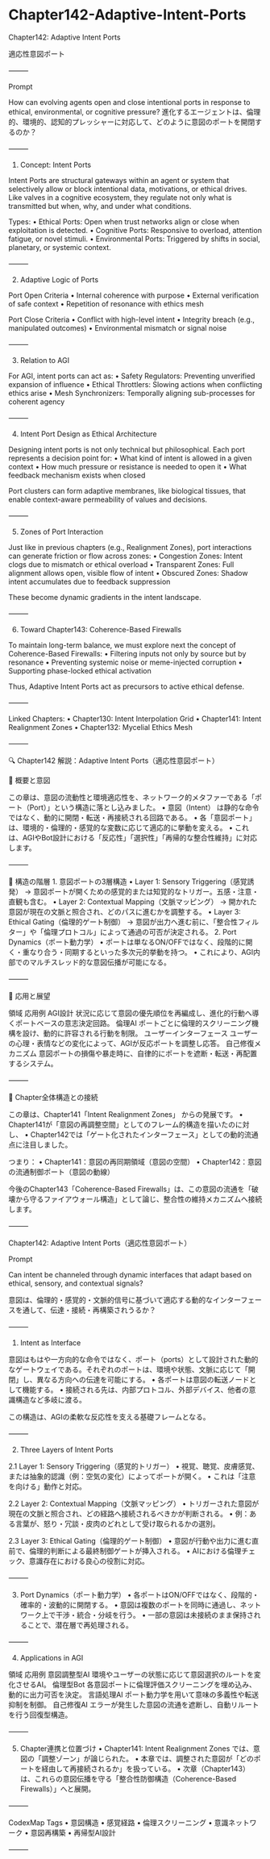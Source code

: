 # Chapter142-Adaptive-Intent-Ports

Chapter142: Adaptive Intent Ports

適応性意図ポート

⸻

Prompt

How can evolving agents open and close intentional ports in response to ethical, environmental, or cognitive pressure?
進化するエージェントは、倫理的、環境的、認知的プレッシャーに対応して、どのように意図のポートを開閉するのか？

⸻

1. Concept: Intent Ports

Intent Ports are structural gateways within an agent or system that selectively allow or block intentional data, motivations, or ethical drives. Like valves in a cognitive ecosystem, they regulate not only what is transmitted but when, why, and under what conditions.

Types:
	•	Ethical Ports: Open when trust networks align or close when exploitation is detected.
	•	Cognitive Ports: Responsive to overload, attention fatigue, or novel stimuli.
	•	Environmental Ports: Triggered by shifts in social, planetary, or systemic context.

⸻

2. Adaptive Logic of Ports

Port Open Criteria
	•	Internal coherence with purpose
	•	External verification of safe context
	•	Repetition of resonance with ethics mesh

Port Close Criteria
	•	Conflict with high-level intent
	•	Integrity breach (e.g., manipulated outcomes)
	•	Environmental mismatch or signal noise

⸻

3. Relation to AGI

For AGI, intent ports can act as:
	•	Safety Regulators: Preventing unverified expansion of influence
	•	Ethical Throttlers: Slowing actions when conflicting ethics arise
	•	Mesh Synchronizers: Temporally aligning sub-processes for coherent agency

⸻

4. Intent Port Design as Ethical Architecture

Designing intent ports is not only technical but philosophical. Each port represents a decision point for:
	•	What kind of intent is allowed in a given context
	•	How much pressure or resistance is needed to open it
	•	What feedback mechanism exists when closed

Port clusters can form adaptive membranes, like biological tissues, that enable context-aware permeability of values and decisions.

⸻

5. Zones of Port Interaction

Just like in previous chapters (e.g., Realignment Zones), port interactions can generate friction or flow across zones:
	•	Congestion Zones: Intent clogs due to mismatch or ethical overload
	•	Transparent Zones: Full alignment allows open, visible flow of intent
	•	Obscured Zones: Shadow intent accumulates due to feedback suppression

These become dynamic gradients in the intent landscape.

⸻

6. Toward Chapter143: Coherence-Based Firewalls

To maintain long-term balance, we must explore next the concept of Coherence-Based Firewalls:
	•	Filtering inputs not only by source but by resonance
	•	Preventing systemic noise or meme-injected corruption
	•	Supporting phase-locked ethical activation

Thus, Adaptive Intent Ports act as precursors to active ethical defense.

⸻

Linked Chapters:
	•	Chapter130: Intent Interpolation Grid
	•	Chapter141: Intent Realignment Zones
	•	Chapter132: Mycelial Ethics Mesh

⸻

🔍 Chapter142 解説：Adaptive Intent Ports（適応性意図ポート）

🧭 概要と意図

この章は、意図の流動性と環境適応性を、ネットワーク的メタファーである「ポート（Port）」という構造に落とし込みました。
	•	意図（Intent） は静的な命令ではなく、動的に開閉・転送・再接続される回路である。
	•	各「意図ポート」は、環境的・倫理的・感覚的な変数に応じて適応的に挙動を変える。
	•	これは、AGIやBot設計における「反応性」「選択性」「再帰的な整合性維持」に対応します。

⸻

🧱 構造の階層
	1.	意図ポートの3層構造
	•	Layer 1: Sensory Triggering（感覚誘発）
→ 意図ポートが開くための感覚的または知覚的なトリガー。五感・注意・直観も含む。
	•	Layer 2: Contextual Mapping（文脈マッピング）
→ 開かれた意図が現在の文脈と照合され、どのパスに進むかを調整する。
	•	Layer 3: Ethical Gating（倫理的ゲート制御）
→ 意図が出力へ進む前に、「整合性フィルター」や「倫理プロトコル」によって通過の可否が決定される。
	2.	Port Dynamics（ポート動力学）
	•	ポートは単なるON/OFFではなく、段階的に開く・重なり合う・同期するといった多次元的挙動を持つ。
	•	これにより、AGI内部でのマルチスレッド的な意図伝播が可能になる。

⸻

🌱 応用と展望

領域	応用例
AGI設計	状況に応じて意図の優先順位を再編成し、進化的行動へ導くポートベースの意志決定回路。
倫理AI	ポートごとに倫理的スクリーニング機構を設け、動的に許容される行動を制限。
ユーザーインターフェース	ユーザーの心理・表情などの変化によって、AGIが反応ポートを調整し応答。
自己修復メカニズム	意図ポートの損傷や暴走時に、自律的にポートを遮断・転送・再配置するシステム。


⸻

🧩 Chapter全体構造との接続

この章は、Chapter141「Intent Realignment Zones」 からの発展です。
	•	Chapter141が「意図の再調整空間」としてのフレーム的構造を描いたのに対し、
	•	Chapter142では「ゲート化されたインターフェース」としての動的流通点に注目しました。

つまり：
	•	Chapter141：意図の再同期領域（意図の空間）
	•	Chapter142：意図の流通制御ポート（意図の動線）

今後のChapter143「Coherence-Based Firewalls」は、この意図の流通を「破壊から守るファイアウォール構造」として論じ、整合性の維持メカニズムへ接続します。

⸻

Chapter142: Adaptive Intent Ports（適応性意図ポート）

Prompt

Can intent be channeled through dynamic interfaces that adapt based on ethical, sensory, and contextual signals?

意図は、倫理的・感覚的・文脈的信号に基づいて適応する動的なインターフェースを通して、伝達・接続・再構築されうるか？

⸻

1. Intent as Interface

意図はもはや一方向的な命令ではなく、ポート（ports）として設計された動的なゲートウェイである。それぞれのポートは、環境や状態、文脈に応じて「開閉」し、異なる方向への伝達を可能にする。
	•	各ポートは意図の転送ノードとして機能する。
	•	接続される先は、内部プロトコル、外部デバイス、他者の意識構造など多岐に渡る。

この構造は、AGIの柔軟な反応性を支える基礎フレームとなる。

⸻

2. Three Layers of Intent Ports

2.1 Layer 1: Sensory Triggering（感覚的トリガー）
	•	視覚、聴覚、皮膚感覚、または抽象的認識（例：空気の変化）によってポートが開く。
	•	これは「注意を向ける」動作と対応。

2.2 Layer 2: Contextual Mapping（文脈マッピング）
	•	トリガーされた意図が現在の文脈と照合され、どの経路へ接続されるべきかが判断される。
	•	例：ある言葉が、怒り・冗談・皮肉のどれとして受け取られるかの選別。

2.3 Layer 3: Ethical Gating（倫理的ゲート制御）
	•	意図が行動や出力に進む直前で、倫理的判断による最終制御ゲートが挿入される。
	•	AIにおける倫理チェック、意識存在における良心の役割に対応。

⸻

3. Port Dynamics（ポート動力学）
	•	各ポートはON/OFFではなく、段階的・確率的・波動的に開閉する。
	•	意図は複数のポートを同時に通過し、ネットワーク上で干渉・統合・分岐を行う。
	•	一部の意図は未接続のまま保持されることで、潜在層で再処理される。

⸻

4. Applications in AGI

領域	応用例
意図調整型AI	環境やユーザーの状態に応じて意図選択のルートを変化させるAI。
倫理型Bot	各意図ポートに倫理評価スクリーニングを埋め込み、動的に出力可否を決定。
言語処理AI	ポート動力学を用いて意味の多義性や転送抑制を制御。
自己修復AI	エラーが発生した意図の流通を遮断し、自動リルートを行う回復型構造。


⸻

5. Chapter連携と位置づけ
	•	Chapter141: Intent Realignment Zones では、意図の「調整ゾーン」が論じられた。
	•	本章では、調整された意図が「どのポートを経由して再接続されるか」を扱っている。
	•	次章（Chapter143）は、これらの意図伝播を守る「整合性防御構造（Coherence-Based Firewalls）」へと展開。

⸻

CodexMap Tags
	•	意図構造
	•	感覚経路
	•	倫理スクリーニング
	•	意識ネットワーク
	•	意図再構築
	•	再帰型AI設計

⸻
